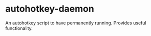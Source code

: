 autohotkey-daemon
=================

An autohotkey script to have permanently running. Provides useful functionality.
